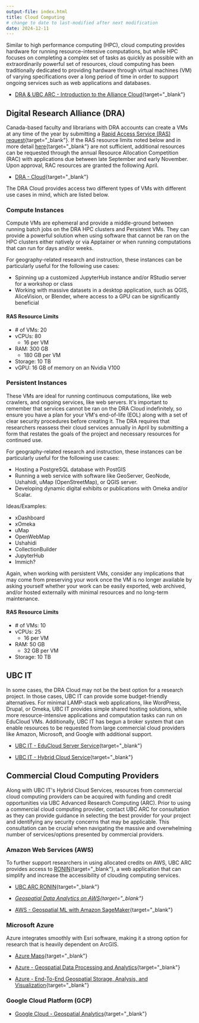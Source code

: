 ```yaml
---
output-file: index.html
title: Cloud Computing
# change to date to last-modified after next modification
date: 2024-12-11
---
```


Similar to high performance computing (HPC), cloud computing provides hardware
for running resource-intensive computations, but while HPC focuses on completing
a complex set of tasks as quickly as possible with an extraordinarily powerful
set of resources, cloud computing has been traditionally dedicated to providing
hardware through virtual machines (VM) of varying specifications over a long
period of time in order to support ongoing services such as web applications and
databases.

- [DRA & UBC ARC - Introduction to the Alliance Cloud](https://youtu.be/93q79glfzz0?si=LQFxFBGP5vpDyXxV){target="\_blank"}

## Digital Research Alliance (DRA)

Canada-based faculty and librarians with DRA accounts can create a VMs at any
time of the year by submitting a
[Rapid Access Service (RAS) request](https://docs.google.com/forms/d/e/1FAIpQLSeU_BoRk5cEz3AvVLf3e9yZJq-OvcFCQ-mg7p4AWXmUkd5rTw/viewform){target="\_blank"}.
If the RAS resource limits noted below and in more detail
[here](https://docs.alliancecan.ca/wiki/Cloud_RAS_Allocations){target="\_blank"}
are not sufficient, additional resources can be requested through the annual
Resource Allocation Competition (RAC) with applications due between late
September and early November. Upon approval, RAC resources are granted the
following April.

- [DRA - Cloud](https://docs.alliancecan.ca/wiki/Cloud){target="\_blank"}

The DRA Cloud provides access two different types of VMs with different use
cases in mind, which are listed below.

### Compute Instances

Compute VMs are ephemeral and provide a middle-ground between running batch jobs
on the DRA HPC clusters and Persistent VMs. They can provide a powerful solution
when using software that cannot be ran on the HPC clusters either natively or
via Apptainer or when running computations that can run for days and/or weeks.

For geography-related research and instruction, these instances can be
particularly useful for the following use cases:

- Spinning up a customized JupyterHub instance and/or RStudio server for a
  workshop or class
- Working with massive datasets in a desktop application, such as QGIS,
  AliceVision, or Blender, where access to a GPU can be significantly beneficial

#### RAS Resource Limits

- \# of VMs: 20
- vCPUs: 80
  - 16 per VM
- RAM: 300 GB
  - 180 GB per VM
- Storage: 10 TB
- vGPU: 16 GB of memory on an Nvidia V100

### Persistent Instances

These VMs are ideal for running continuous computations, like web crawlers, and
ongoing services, like web servers. It's important to remember that services
cannot be ran on the DRA Cloud indefinitely, so ensure you have a plan for your
VM's end-of-life (EOL) along with a set of clear security procedures before
creating it. The DRA requires that researchers reassess their cloud services
annually in April by submitting a form that restates the goals of the project
and necessary resources for continued use.

For geography-related research and instruction, these instances can be
particularly useful for the following use cases:

- Hosting a PostgreSQL database with PostGIS
- Running a web service with software like GeoServer, GeoNode, Ushahidi, uMap
  (OpenStreetMap), or QGIS server.
- Developing dynamic digital exhibits or publications with Omeka and/or Scalar.

Ideas/Examples:

- xDashboard
- xOmeka
- uMap
- OpenWebMap
- Ushahidi
- CollectionBuilder
- JupyterHub
- Immich?

Again, when working with persistent VMs, consider any implications that may come
from preserving your work once the VM is no longer available by asking yourself
whether your work can be easily exported, web archived, and/or hosted externally
with minimal resources and no long-term maintenance.

#### RAS Resource Limits

- \# of VMs: 10
- vCPUs: 25
  - 16 per VM
- RAM: 50 GB
  - 32 GB per VM
- Storage: 10 TB

## UBC IT

In some cases, the DRA Cloud may not be the best option for a research project.
In those cases, UBC IT can provide some budget-friendly alternatives. For
minimal LAMP-stack web applications, like WordPress, Drupal, or Omeka, UBC IT
provides simple shared hosting solutions, while more resource-intensive
applications and computation tasks can run on EduCloud VMs. Additionally, UBC IT
has begun a broker system that can enable resources to be requested from large
commercial cloud providers like Amazon, Microsoft, and Google with additional
support.

- [UBC IT - EduCloud Server Service](https://it.ubc.ca/services/web-servers-storage/educloud-server-service){target="\_blank"}

- [UBC IT - Hybrid Cloud Service](https://it.ubc.ca/services/web-servers-storage/hybrid-cloud-service){target="\_blank"}

## Commercial Cloud Computing Providers

Along with UBC IT's Hybrid Cloud Services, resources from commercial cloud
computing providers can be acquired with funding and credit opportunities via
UBC Advanced Research Computing (ARC). Prior to using a commercial cloud
computing provider, contact UBC ARC for consultation as they can provide
guidance in selecting the best provider for your project and identifying any
security concerns that may be applicable. This consultation can be crucial when
navigating the massive and overwhelming number of services/options presented by
commercial providers.

### Amazon Web Services (AWS)

To further support researchers in using allocated credits on AWS, UBC ARC
provides access to [RONIN](https://ronin.cloud/){target="\_blank"}, a web
application that can simplify and increase the accessibility of clouding
computing services.

- [UBC ARC RONIN](https://arc.ubc.ca/cloud-computing/arc-cloud-platform-ubc-arc-ronin){target="\_blank"}

- _[Geospatial Data Analytics on AWS](https://go.exlibris.link/g9MMmFL8){target="\_blank"}_

- [AWS - Geospatial ML with Amazon SageMaker](https://aws.amazon.com/sagemaker/geospatial/){target="\_blank"}

### Microsoft Azure

Azure integrates smoothly with Esri software, making it a strong option for
research that is heavily dependent on ArcGIS.

- [Azure Maps](https://azure.microsoft.com/en-us/products/azure-map){target="\_blank"}

- [Azure - Geospatial Data Processing and Analytics](https://learn.microsoft.com/en-us/azure/architecture/example-scenario/data/geospatial-data-processing-analytics-azure){target="\_blank"}

- [Azure - End-To-End Geospatial Storage, Analysis, and Visualization](https://learn.microsoft.com/en-us/azure/orbital/geospatial-reference-architecture){target="\_blank"}

### Google Cloud Platform (GCP)

- [Google Cloud - Geospatial Analytics](https://cloud.google.com/solutions/geospatial){target="\_blank"}
